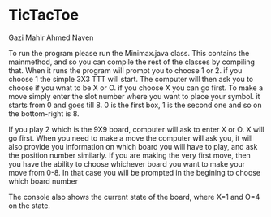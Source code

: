 # TicTacToe
Gazi Mahir Ahmed Naven

To run the program please run the Minimax.java class. This contains the mainmethod, and so you can compile the rest of 
the classes by compiling that. When it runs the program will prompt you to choose 1 or 2. if you choose 1
the simple 3X3 TTT will start. The computer will then ask you to choose if you wnat to be X or O. if you choose X you can 
go first. To make a move simply enter the slot number where you want to place your symbol. it starts from 0 and
goes till 8. 0 is the first box, 1 is the second one and so on the bottom-right is 8. 

If you play 2 which is the 9X9 board, computer will ask to enter X or O. X will go first. When you need to make a
move the computer will ask you, it will also provide you information on which board you will have to play, and
ask the position number similarly. If you are making the very first move, then you have the ability to choose whichever
board you want to make your move from 0-8. In that case you will be prompted in the begining to choose which board number

The console also shows the current state of the board, where X=1 and O=4 on the state.
